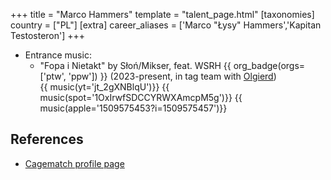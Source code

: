 +++
title = "Marco Hammers"
template = "talent_page.html"
[taxonomies]
country = ["PL"]
[extra]
career_aliases = ['Marco "Łysy" Hammers','Kapitan Testosteron']
+++

* Entrance music:
  - "Fopa i Nietakt" by Słoń/Mikser, feat. WSRH
 {{ org_badge(orgs=['ptw', 'ppw']) }} (2023-present, in tag team with [Olgierd](@/w/olgierd.md)) <br>
 {{ music(yt='jt_2gXNBlqU')}}
 {{ music(spot='1OxIrwfSDCCYRWXAmcpM5g')}}
 {{ music(apple='1509575453?i=1509575457')}}

## References

* [Cagematch profile page](https://www.cagematch.net/?id=2&nr=26808)

